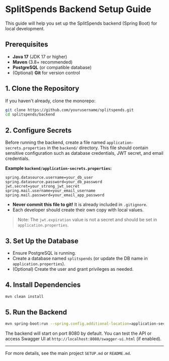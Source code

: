 # SplitSpends Backend Setup Guide

This guide will help you set up the SplitSpends backend (Spring Boot) for local development.

## Prerequisites

- **Java 17** (JDK 17 or higher)
- **Maven** (3.8+ recommended)
- **PostgreSQL** (or compatible database)
- (Optional) **Git** for version control

## 1. Clone the Repository

If you haven't already, clone the monorepo:
```bash
git clone https://github.com/yourusername/splitspends.git
cd splitspends/backend
```

## 2. Configure Secrets

Before running the backend, create a file named `application-secrets.properties` in the `backend/` directory. This file should contain sensitive configuration such as database credentials, JWT secret, and email credentials.

**Example `backend/application-secrets.properties`:**
```
spring.datasource.username=your_db_user
spring.datasource.password=your_db_password
jwt.secret=your_strong_jwt_secret
spring.mail.username=your_email_username
spring.mail.password=your_email_app_password
```
- **Never commit this file to git!** It is already included in `.gitignore`.
- Each developer should create their own copy with local values.

> Note: The `jwt.expiration` value is not a secret and should be set in `application.properties`.

## 3. Set Up the Database

- Ensure PostgreSQL is running.
- Create a database named `splitspends` (or update the DB name in `application.properties`).
- (Optional) Create the user and grant privileges as needed.

## 4. Install Dependencies

```bash
mvn clean install
```

## 5. Run the Backend

```bash
mvn spring-boot:run --spring.config.additional-location=application-secrets.properties
```

The backend will start on port 8080 by default. You can test the API or access Swagger UI at `http://localhost:8080/swagger-ui.html` (if enabled).

---

For more details, see the main project `SETUP.md` or `README.md`.